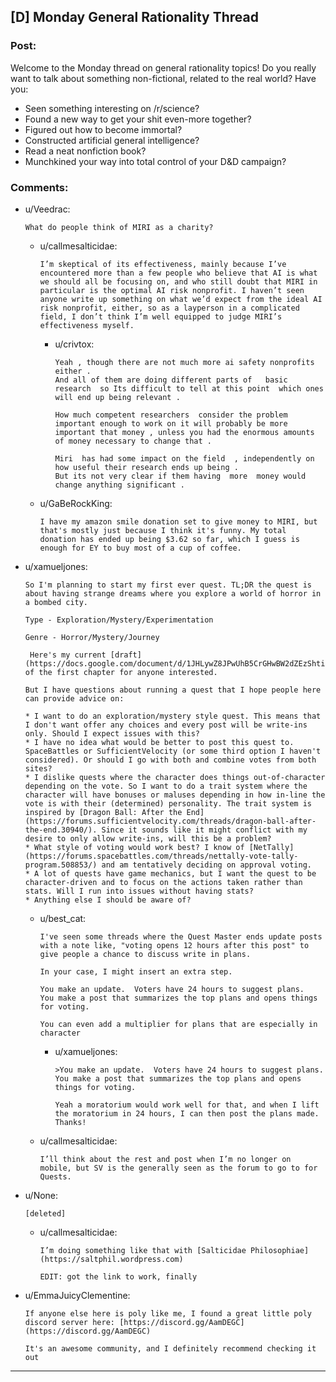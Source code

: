 ## [D] Monday General Rationality Thread

### Post:

Welcome to the Monday thread on general rationality topics!  Do you really want to talk about something non-fictional, related to the real world?  Have you:

* Seen something interesting on /r/science?
* Found a new way to get your shit even-more together?
* Figured out how to become immortal?
* Constructed artificial general intelligence?
* Read a neat nonfiction book?
* Munchkined your way into total control of your D&D campaign?


### Comments:

- u/Veedrac:
  ```
  What do people think of MIRI as a charity?
  ```

  - u/callmesalticidae:
    ```
    I’m skeptical of its effectiveness, mainly because I’ve encountered more than a few people who believe that AI is what we should all be focusing on, and who still doubt that MIRI in particular is the optimal AI risk nonprofit. I haven’t seen anyone write up something on what we’d expect from the ideal AI risk nonprofit, either, so as a layperson in a complicated field, I don’t think I’m well equipped to judge MIRI’s effectiveness myself.
    ```

    - u/crivtox:
      ```
      Yeah , though there are not much more ai safety nonprofits either .
      And all of them are doing different parts of   basic research  so Its difficult to tell at this point  which ones will end up being relevant .

      How much competent researchers  consider the problem important enough to work on it will probably be more important that money , unless you had the enormous amounts of money necessary to change that .

      Miri  has had some impact on the field  , independently on how useful their research ends up being .
      But its not very clear if them having  more  money would change anything significant .
      ```

  - u/GaBeRockKing:
    ```
    I have my amazon smile donation set to give money to MIRI, but that's mostly just because I think it's funny. My total donation has ended up being $3.62 so far, which I guess is enough for EY to buy most of a cup of coffee.
    ```

- u/xamueljones:
  ```
  So I'm planning to start my first ever quest. TL;DR the quest is about having strange dreams where you explore a world of horror in a bombed city.

  Type - Exploration/Mystery/Experimentation

  Genre - Horror/Mystery/Journey

   Here's my current [draft](https://docs.google.com/document/d/1JHLywZ8JPwUhB5CrGHwBW2dZEzShti6KAYdWhOsDLCI/edit) of the first chapter for anyone interested.

  But I have questions about running a quest that I hope people here can provide advice on:

  * I want to do an exploration/mystery style quest. This means that I don't want offer any choices and every post will be write-ins only. Should I expect issues with this?
  * I have no idea what would be better to post this quest to. SpaceBattles or SufficientVelocity (or some third option I haven't considered). Or should I go with both and combine votes from both sites?
  * I dislike quests where the character does things out-of-character depending on the vote. So I want to do a trait system where the character will have bonuses or maluses depending in how in-line the vote is with their (determined) personality. The trait system is inspired by [Dragon Ball: After the End](https://forums.sufficientvelocity.com/threads/dragon-ball-after-the-end.30940/). Since it sounds like it might conflict with my desire to only allow write-ins, will this be a problem?
  * What style of voting would work best? I know of [NetTally](https://forums.spacebattles.com/threads/nettally-vote-tally-program.508853/) and am tentatively deciding on approval voting.
  * A lot of quests have game mechanics, but I want the quest to be character-driven and to focus on the actions taken rather than stats. Will I run into issues without having stats?
  * Anything else I should be aware of?
  ```

  - u/best_cat:
    ```
    I've seen some threads where the Quest Master ends update posts with a note like, "voting opens 12 hours after this post" to give people a chance to discuss write in plans.

    In your case, I might insert an extra step.

    You make an update.  Voters have 24 hours to suggest plans.  You make a post that summarizes the top plans and opens things for voting.

    You can even add a multiplier for plans that are especially in character
    ```

    - u/xamueljones:
      ```
      >You make an update.  Voters have 24 hours to suggest plans.  You make a post that summarizes the top plans and opens things for voting.

      Yeah a moratorium would work well for that, and when I lift the moratorium in 24 hours, I can then post the plans made. Thanks!
      ```

  - u/callmesalticidae:
    ```
    I’ll think about the rest and post when I’m no longer on mobile, but SV is the generally seen as the forum to go to for Quests.
    ```

- u/None:
  ```
  [deleted]
  ```

  - u/callmesalticidae:
    ```
    I’m doing something like that with [Salticidae Philosophiae](https://saltphil.wordpress.com)

    EDIT: got the link to work, finally
    ```

- u/EmmaJuicyClementine:
  ```
  If anyone else here is poly like me, I found a great little poly discord server here: [https://discord.gg/AamDEGC](https://discord.gg/AamDEGC) 

  It's an awesome community, and I definitely recommend checking it out
  ```

---

